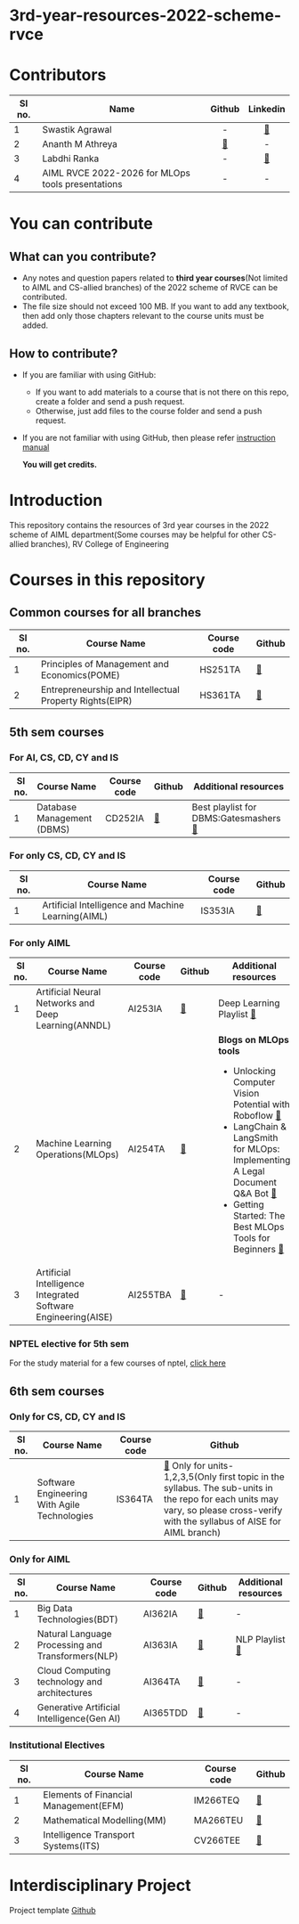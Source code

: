 # 3rd-year-resources-2022-scheme-rvce
# Contributors
|**Sl no.**|**Name**|**Github**|**Linkedin**|
|-|-|:-:|:-:|
|1|Swastik Agrawal|-|[🔗](https://www.linkedin.com/in/swastik-agarwal-797132291/)|
|2|Ananth M Athreya|[🔗](https://github.com/AnanthMAthreya)|-|
|3|Labdhi Ranka|-|[🔗](https://www.linkedin.com/in/labdhi-ranka/)|
|4|AIML RVCE 2022-2026 for MLOps tools presentations|-|-|
# You can contribute
## What can you contribute?
- Any notes and question papers related to __third year courses__(Not limited to AIML and CS-allied branches) of the 2022 scheme of RVCE can be contributed.
- The file size should not exceed 100 MB. If you want to add any textbook, then add only those chapters relevant to the course units must be added.
## How to contribute?
- If you are familiar with using GitHub:
  + If you want to add materials to a course that is not there on this repo, create a folder and send a push request.
  + Otherwise, just add files to the course folder and send a push request.
- If you are not familiar with using GitHub, then please refer [instruction manual](https://github.com/AnanthMAthreya/HowToContribute)

  __You will get credits.__
# Introduction 
This repository contains the resources of 3rd year courses in the 2022 scheme of AIML department(Some courses may be helpful for other CS-allied branches), RV College of Engineering
# Courses in this repository
## Common courses for all branches
|**Sl no.**|**Course Name**|**Course code**|**Github**|
|-|-|-|-|
|1|Principles of Management and Economics(POME)|HS251TA|[🔗](https://github.com/AnanthMAthreya/3rd-year-resources-2022-scheme-rvce/tree/main/5th%20sem/HS251TA-Principles%20of%20Management%20and%20Economics(POME))|
|2|Entrepreneurship and Intellectual Property Rights(EIPR)|HS361TA|[🔗](https://github.com/AnanthMAthreya/3rd-year-resources-2022-scheme-rvce/tree/main/6th%20sem/HS361TA-Entrepreneurship%20%26%20Intellectual%20Property%20Rights(EIPR))|
## 5th sem courses
### For AI, CS, CD, CY and IS
|**Sl no.**|**Course Name**|**Course code**|**Github**|**Additional resources**|
|-|-|-|-|-|
|1|Database Management (DBMS)|CD252IA|[🔗](https://github.com/AnanthMAthreya/3rd-year-resources-2022-scheme-rvce/tree/main/5th%20sem/CD252IA-Database%20Management%20Systems(DBMS))|Best playlist for DBMS:Gatesmashers [🔗](https://youtube.com/playlist?list=PLxCzCOWd7aiFAN6I8CuViBuCdJgiOkT2Y&si=GM6S3NqyJG1PFpXA)|
### For only CS, CD, CY and  IS
|**Sl no.**|**Course Name**|**Course code**|**Github**|
|-|-|-|-|
|1|Artificial Intelligence and Machine Learning(AIML)|IS353IA|[🔗](https://github.com/AnanthMAthreya/2nd-year-resources-2022-scheme-rvce/tree/main/4th%20sem/AI244AI-Artificial%20Intelligence%20and%20Machine%20Learning)|
### For only AIML
|**Sl no.**|**Course Name**|**Course code**|**Github**|**Additional resources**|
|-|-|-|-|-|
|1|Artificial Neural Networks and Deep Learning(ANNDL)|AI253IA|[🔗](https://github.com/AnanthMAthreya/3rd-year-resources-2022-scheme-rvce/tree/main/5th%20sem/AI253IA-Artificial%20Neural%20Networks%20and%20deep%20learning(ANNDL))|Deep Learning Playlist [🔗](https://www.youtube.com/playlist?list=PLhwvOw9qAuDc-jRuVrTJWVHS2gE2uWGK2)|
|2|Machine Learning Operations(MLOps)|AI254TA|[🔗](https://github.com/AnanthMAthreya/3rd-year-resources-2022-scheme-rvce/tree/main/5th%20sem/AI254TA-Machine%20Learning%20Operations(MLOps))|__Blogs on MLOps tools__<br><ul><li>Unlocking Computer Vision Potential with Roboflow [🔗](https://aimlrvce.hashnode.dev/unlocking-computer-vision-potential-with-roboflow)</li><li>LangChain & LangSmith for MLOps: Implementing A Legal Document Q&A Bot [🔗](https://kritikannan.medium.com/langchain-langsmith-for-mlops-implementing-a-legal-document-q-a-bot-01adcc8028fc)</li><li>Getting Started: The Best MLOps Tools for Beginners [🔗](https://aimlrvce.hashnode.dev/getting-started-the-best-mlops-tools-for-beginners)</li></ul>|
|3|Artificial Intelligence Integrated Software Engineering(AISE)|AI255TBA|[🔗](https://github.com/AnanthMAthreya/3rd-year-resources-2022-scheme-rvce/tree/main/5th%20sem/AI255TBA-Artificial%20Intelligence%20Integrated%20Software%20Engineering(AISE))|-|

### NPTEL elective for 5th sem
For the study material for a few courses of nptel, [click here](https://github.com/AnanthMAthreya/NPTEL_Study_Materials.git)
## 6th sem courses
### Only for CS, CD, CY and IS
|**Sl no.**|**Course Name**|**Course code**|**Github**|
|-|-|-|-|
|1|Software Engineering With Agile Technologies|IS364TA|[🔗](https://github.com/AnanthMAthreya/3rd-year-resources-2022-scheme-rvce/tree/main/5th%20sem/AI255TBA-Artificial%20Intelligence%20Integrated%20Software%20Engineering(AISE)) Only for units-1,2,3,5(Only first topic in the syllabus. The sub-units in the repo for each units may vary, so please cross-verify with the syllabus of AISE for AIML branch)|
### Only for AIML
|**Sl no.**|**Course Name**|**Course code**|**Github**|**Additional resources**|
|-|-|-|-|-|
|1|Big Data Technologies(BDT)|AI362IA|[🔗](https://github.com/AnanthMAthreya/3rd-year-resources-2022-scheme-rvce/tree/main/6th%20sem/AI362IA-Big%20Data%20Technologies(BDT))|-|
|2|Natural Language Processing and Transformers(NLP)|AI363IA|[🔗](https://github.com/AnanthMAthreya/3rd-year-resources-2022-scheme-rvce/tree/main/6th%20sem/AI363IA-Natural%20Language%20processing%20and%20transformers(NLP))|NLP Playlist [🔗](https://youtube.com/playlist?list=PLhwvOw9qAuDd-OcgkCRu8e_HlLssWgvtJ&si=fb0R4oLTTEAou29Z)|
|3|Cloud Computing technology and architectures|AI364TA|[🔗](https://github.com/AnanthMAthreya/3rd-year-resources-2022-scheme-rvce/tree/main/6th%20sem/AI364TA-Cloud%20Computing%20Technology%20%26%20Architectures)|-|
|4|Generative Artificial Intelligence(Gen AI)|AI365TDD|[🔗](https://github.com/AnanthMAthreya/3rd-year-resources-2022-scheme-rvce/tree/main/6th%20sem/AI365TDD-Generative%20Artificial%20Intelligence(GenAI))|-|
### Institutional Electives
|**Sl no.**|**Course Name**|**Course code**|**Github**|
|-|-|-|-|
|1|Elements of Financial Management(EFM)|IM266TEQ|[🔗](https://github.com/AnanthMAthreya/3rd-year-resources-2022-scheme-rvce/tree/main/6th%20sem/Institutional%20Electives/IM266TEQ-Elements%20of%20Financial%20Management)|
|2|Mathematical Modelling(MM)|MA266TEU|[🔗](https://github.com/AnanthMAthreya/3rd-year-resources-2022-scheme-rvce/tree/main/6th%20sem/Institutional%20Electives/MA266TEU-Mathematical%20Modelling)|
|3|Intelligence Transport Systems(ITS)|CV266TEE|[🔗](https://github.com/AnanthMAthreya/3rd-year-resources-2022-scheme-rvce/tree/main/6th%20sem/Institutional%20Electives/CV266TEE-Intelligence%20Transport%20Systems)|

# Interdisciplinary Project
Project template [Github](https://github.com/rvce-latex/Project-Report-Template)
